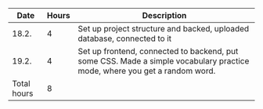 | Date | Hours | Description |
| ---- | ------| ----------- |
| 18.2.| 4     | Set up project structure and backed, uploaded database, connected to it |
| 19.2. | 4   | Set up frontend, connected to backend, put some CSS. Made a simple vocabulary practice mode, where you get a random word. |
| Total hours | 8     | 